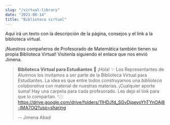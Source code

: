 ```yaml
---
slug: "/virtual-library"
date: "2021-08-14"
title: "Biblioteca virtual"
---
```


Aquí irá un texto con la descripción de la página, consejos y el link a la biblioteca virtual.

¡Nuestros compañeros de Profesorado de Matemática también tienen su propia Biblioteca Virtual!
Visitenla siguiendo el enlace que nos envió Jimena.

> **Biblioteca Virtual para Estudiantes** 📂
> ¡Hola! ✨ Los Representantes de Alumnos los invitamos a ser parte de la Biblioteca Virtual para Estudiantes. La idea es que entre todos construyamos una *biblioteca colaborativa* con material de nuestras materias. ¡Cualquier aporte suma! Hay una carpeta para cada profesorado. Les dejo el link para que lo compartan. 👇🏼
> https://drive.google.com/drive/folders/11HDJfd_SGvDjqeyoYhTYnOAj8-IMA7OQ?usp=sharing
> 
> -- Jimena Abad
